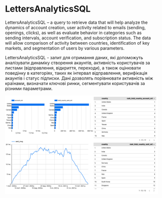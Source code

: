 # LettersAnalyticsSQL

LettersAnalyticsSQL – a query to retrieve data that will help analyze the dynamics of account creation, user activity related to emails (sending, openings, clicks), as well as evaluate behavior in categories such as sending intervals, account verification, and subscription status. The data will allow comparison of activity between countries, identification of key markets, and segmentation of users by various parameters.

LettersAnalyticsSQL - запит для отримання даних, які допоможуть аналізувати динаміку створення акаунтів, активність користувачів за листами (відправлення, відкриття, переходи), а також оцінювати поведінку в категоріях, таких як інтервал відправлення, верифікація акаунтів і статус підписки. Дані дозволять порівнювати активність між країнами, визначати ключові ринки, сегментувати користувачів за різними параметрами.

[![Dashboard Preview](images/Preview.png)](https://lookerstudio.google.com/reporting/2d82c37a-e5ac-42b5-a54b-efe283edb6b6)
